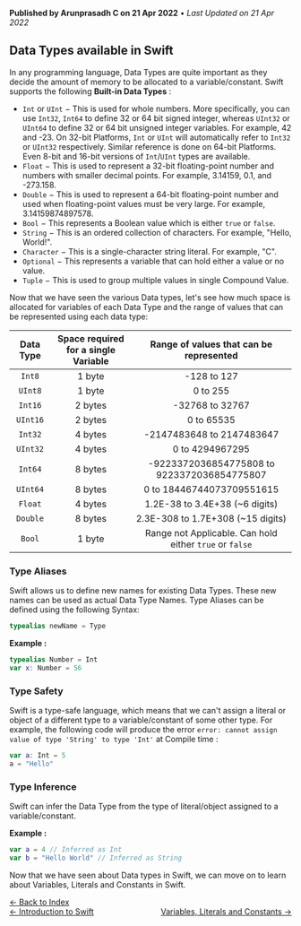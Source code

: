 **Published by Arunprasadh C on 21 Apr 2022** • *Last Updated on 21 Apr 2022*

## Data Types available in Swift
In any programming language, Data Types are quite important as they decide the amount of memory to be allocated to a variable/constant. Swift supports the following **Built-in Data Types** :

- `Int` or `UInt` − This is used for whole numbers. More specifically, you can use `Int32`, `Int64` to define 32 or 64 bit signed integer, whereas `UInt32` or `UInt64` to define 32 or 64 bit unsigned integer variables. For example, 42 and -23. On 32-bit Platforms, `Int` or `UInt` will automatically refer to `Int32` or `UInt32` respectively. Similar reference is done on 64-bit Platforms. Even 8-bit and 16-bit versions of `Int`/`UInt` types are available.
- `Float` − This is used to represent a 32-bit floating-point number and numbers with smaller decimal points. For example, 3.14159, 0.1, and -273.158.
- `Double` − This is used to represent a 64-bit floating-point number and used when floating-point values must be very large. For example, 3.14159874897578.
- `Bool` − This represents a Boolean value which is either `true` or `false`.
- `String` − This is an ordered collection of characters. For example, "Hello, World!".
- `Character` − This is a single-character string literal. For example, "C".
- `Optional` − This represents a variable that can hold either a value or no value.
- `Tuple` − This is used to group multiple values in single Compound Value.

Now that we have seen the various Data types, let's see how much space is allocated for variables of each Data Type and the range of values that can be represented using each data type:

| Data Type | Space required for a single Variable | Range of values that can be represented |
| :---: | :---: | :---: |
| `Int8` | 1 byte | -128 to 127 |
| `UInt8` | 1 byte | 0 to 255 |
| `Int16` | 2 bytes | -32768 to 32767 |
| `UInt16` | 2 bytes | 0 to 65535 |
| `Int32` | 4 bytes | -2147483648 to 2147483647 |
| `UInt32` | 4 bytes | 0 to 4294967295 |
| `Int64` | 8 bytes | -9223372036854775808 to 9223372036854775807 |
| `UInt64` | 8 bytes | 0 to 18446744073709551615 |
| `Float` | 4 bytes | 1.2E-38 to 3.4E+38 (~6 digits) |
| `Double` | 8 bytes | 2.3E-308 to 1.7E+308 (~15 digits) |
| `Bool` | 1 byte | Range not Applicable. Can hold either `true` or `false` |

### Type Aliases
Swift allows us to define new names for existing Data Types. These new names can be used as actual Data Type Names. Type Aliases can be defined using the following Syntax:

```swift
typealias newName = Type
```

**Example :**
```swift
typealias Number = Int
var x: Number = 56
```

### Type Safety
Swift is a type-safe language, which means that we can't assign a literal or object of a different type to a variable/constant of some other type. For example, the following code will produce the error `error: cannot assign value of type 'String' to type 'Int'` at Compile time :
```swift
var a: Int = 5
a = "Hello"
```

### Type Inference
Swift can infer the Data Type from the type of literal/object assigned to a variable/constant.

**Example :**
```swift
var a = 4 // Inferred as Int
var b = "Hello World" // Inferred as String
```

Now that we have seen about Data types in Swift, we can move on to learn about Variables, Literals and Constants in Swift.

<a href="https://techinessoverloaded.github.io/iOSAppDevBasics/index.html">&larr; Back to Index</a>
<br>
<span style="float: left">
<a href="https://techinessoverloaded.github.io/iOSAppDevBasics/swiftintro.html">&larr; Introduction to Swift</a>
</span>
<span style="float: right">
<a href="https://techinessoverloaded.github.io/iOSAppDevBasics/varconst.html">Variables, Literals and Constants &rarr;</a>
</span>
